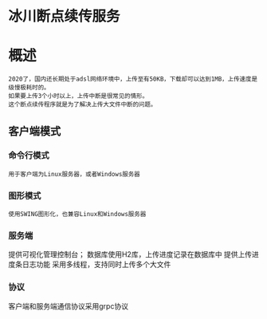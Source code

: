 # 冰川断点续传服务
# 概述
```
2020了，国内还长期处于adsl网络环境中，上传至有50KB，下载却可以达到1MB，上传速度是级慢极耗时的。
如果要上传3个小时以上，上传中断是很常见的情形。
这个断点续传程序就是为了解决上传大文件中断的问题。
```
## 客户端模式
### 命令行模式
```
用于客户端为Linux服务器，或者Windows服务器
```

### 图形模式
```
使用SWING图形化，也兼容Linux和Windows服务器
```


### 服务端
提供可视化管理控制台；
数据库使用H2库，上传进度记录在数据库中
提供上传进度条日志功能
采用多线程，支持同时上传多个大文件


### 协议
客户端和服务端通信协议采用grpc协议